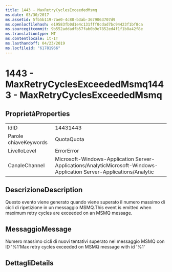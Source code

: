 ```yaml
---
title: 1443 - MaxRetryCyclesExceededMsmq
ms.date: 03/30/2017
ms.assetid: 5fb5b119-7ae0-4c88-b3ab-3679063707d9
ms.openlocfilehash: e19583fb0d1e4c131fff0cdad7bc94423f1bf8ca
ms.sourcegitcommit: 9b552addadfb57fab0b9e7852ed4f1f1b8a42f8e
ms.translationtype: MT
ms.contentlocale: it-IT
ms.lasthandoff: 04/23/2019
ms.locfileid: "61781966"
---
```

# <a name="1443---maxretrycyclesexceededmsmq"></a><span data-ttu-id="be0a1-102">1443 - MaxRetryCyclesExceededMsmq</span><span class="sxs-lookup"><span data-stu-id="be0a1-102">1443 - MaxRetryCyclesExceededMsmq</span></span>
## <a name="properties"></a><span data-ttu-id="be0a1-103">Proprietà</span><span class="sxs-lookup"><span data-stu-id="be0a1-103">Properties</span></span>  
  
|||  
|-|-|  
|<span data-ttu-id="be0a1-104">Id</span><span class="sxs-lookup"><span data-stu-id="be0a1-104">ID</span></span>|<span data-ttu-id="be0a1-105">1443</span><span class="sxs-lookup"><span data-stu-id="be0a1-105">1443</span></span>|  
|<span data-ttu-id="be0a1-106">Parole chiave</span><span class="sxs-lookup"><span data-stu-id="be0a1-106">Keywords</span></span>|<span data-ttu-id="be0a1-107">Quota</span><span class="sxs-lookup"><span data-stu-id="be0a1-107">Quota</span></span>|  
|<span data-ttu-id="be0a1-108">Livello</span><span class="sxs-lookup"><span data-stu-id="be0a1-108">Level</span></span>|<span data-ttu-id="be0a1-109">Error</span><span class="sxs-lookup"><span data-stu-id="be0a1-109">Error</span></span>|  
|<span data-ttu-id="be0a1-110">Canale</span><span class="sxs-lookup"><span data-stu-id="be0a1-110">Channel</span></span>|<span data-ttu-id="be0a1-111">Microsoft-Windows-Application Server-Applications/Analytic</span><span class="sxs-lookup"><span data-stu-id="be0a1-111">Microsoft-Windows-Application Server-Applications/Analytic</span></span>|  
  
## <a name="description"></a><span data-ttu-id="be0a1-112">Descrizione</span><span class="sxs-lookup"><span data-stu-id="be0a1-112">Description</span></span>  
 <span data-ttu-id="be0a1-113">Questo evento viene generato quando viene superato il numero massimo di cicli di ripetizione in un messaggio MSMQ.</span><span class="sxs-lookup"><span data-stu-id="be0a1-113">This event is emitted when maximum retry cycles are exceeded on an MSMQ message.</span></span>  
  
## <a name="message"></a><span data-ttu-id="be0a1-114">Messaggio</span><span class="sxs-lookup"><span data-stu-id="be0a1-114">Message</span></span>  
 <span data-ttu-id="be0a1-115">Numero massimo cicli di nuovi tentativi superato nel messaggio MSMQ con ID '%1'</span><span class="sxs-lookup"><span data-stu-id="be0a1-115">Max retry cycles exceeded on MSMQ message with id '%1'</span></span>  
  
## <a name="details"></a><span data-ttu-id="be0a1-116">Dettagli</span><span class="sxs-lookup"><span data-stu-id="be0a1-116">Details</span></span>
